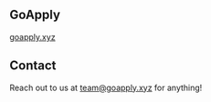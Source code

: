 ## GoApply
[goapply.xyz](https://goapply.xyz/)

## Contact
Reach out to us at team@goapply.xyz for anything!
